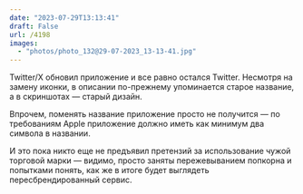 ```yaml
---
date: "2023-07-29T13:13:41"
draft: False
url: /4198
images:
  - "photos/photo_132@29-07-2023_13-13-41.jpg"
---
```


Twitter/X обновил приложение и все равно остался Twitter. Несмотря на замену иконки, в описании по-прежнему упоминается старое название, а в скриншотах — старый дизайн.

Впрочем, поменять название приложение просто не получится — по требованиям Apple приложение должно иметь как минимум два символа в названии. 

И это пока никто еще не предъявил претензий за использование чужой торговой марки — видимо, просто заняты пережевыванием попкорна и попытками понять, как же в итоге будет выглядеть пересбрендированный сервис.
